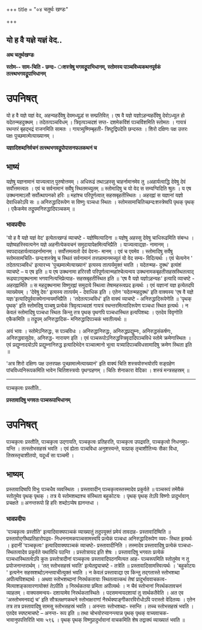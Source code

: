 +++
title = "०४ चतुर्थः खण्डः"

+++


## यो ह वै यज्ञे यज्ञं वेद..

**अथ चतुर्थखण्डः**

**स्तोम-- साम-चिति - छन्दः- ःशस्त्रेषु भगवद्रूपाभिधानम्, स्तोमस्य पाञ्चविध्यकथनपूर्वकं तत्स्थभगवद्रूपाभिधानम्**

# **उपनिषत्**

यो ह वै यज्ञे यज्ञं वेद, अहन्यहर्देवेषु देवमध्यूल्हं स सम्प्रतिवित् । एष वै यज्ञे यज्ञोऽहन्यहर्देवेषु देवोऽध्यूल हो यदेतन्महदुक्थम् । तदेतत्पञ्चविधम् । त्रिवृत्पञ्चदशं सप्त- दशमेकविंशं पञ्चविंशमिति स्तोमतः । गायत्रं रथन्तरं बृहद्भद्रं राजनमिति सामतः । गायत्र्युष्णिम्बृहती- त्रिष्टुद्विपदेति छन्दस्तः । शिरो दक्षिणः पक्ष उत्तरः पक्षः पुच्छमात्मेत्याख्यानम् ।

**यज्ञादिशब्दनिर्वचनं तत्स्थभगवद्रूपोपासनफलकथनं च**

## भाष्यं

यज्ञेषु यज्ञनामानं याज्यत्वात् पुरुषोत्तमम् । अधिरूढं तथाऽहस्सु चाहर्नामानमेव तु ॥अहार्यत्वाद्धि देवेषु देवं सर्वोत्तमत्त्वतः । एवं च सर्वनामानं सर्वेषु स्थितमच्युतम् ॥ स्तोमादिषु च यो वेद स सम्यग्विदिति श्रुतः । य एष उक्थनामाऽसौ सर्वोत्थापनको हरिः ॥ महांश्च परिपूर्णत्वात् सहस्रबृहतीस्थितः । अहरह्नां स यज्ञानां यज्ञो देवाधिकोऽपि सः ॥ अनिरुद्धादिरूपेण स विष्णुः पञ्चधा स्थितः । स्तोमसामाचितिच्छन्दःशस्त्रेष्वपि पृथक् पृथक् । एकैकमेव तद्रूपमनिरुद्धादिपञ्चकम् ॥

### **भावप्रदीपः**

'यो ह वै यज्ञे यज्ञं वेद' इत्येतत्खण्डं व्याचष्टे - यज्ञेष्वित्यादिना ॥ यज्ञेषु अहस्सु देवेषु चाधिरूढमिति संबन्धः । यज्ञेष्वहस्स्वित्यनेन यज्ञे अहनीत्येकवचनं समुदायापेक्षमित्यभिप्रैति । याज्यत्वाद्यज्ञ- नामानम् । स्वपदादहार्यत्वादहर्नामानम् । सर्वोत्तमत्वतो देवं देवना- मानम् । एवं च एवमेव । स्तोमादिषु सर्वेषु स्तोमसामचिति- छन्दःशस्त्रेषु च स्थितं सर्वनामानं तत्तन्नामानमच्युतं यो वेद सम्य- विदित्यर्थः । एवं चेत्यनेन ' तदेतत्पञ्चविधं' इत्यारभ्य 'पुच्छमात्मेत्याख्यानं' इत्यस्य तात्पर्यमुक्तं भवति । यदेतन्मह- दुक्थं' इत्यंशं व्याचष्टे – य एष इति ॥ य एष उक्थनामा हरिरसौ परिपूर्णत्वान्महांश्चेत्यन्वय उक्थनामकबृहतीसहस्रस्थितत्वाद् रूढ्याऽप्युक्थनामा भगवानित्यभिप्रेत्याह- सहस्रबृहतीस्थित इति ॥ 'एष वै यज्ञे यज्ञोऽहन्यहः' इत्यादि व्याचष्टे - अहरह्नामिति ॥ स महदुक्थनामा विष्णुरह्नां समुदाये स्थित्वा तेषामहस्त्वप्रद इत्यर्थः । एवं यज्ञानां यज्ञ इत्येतदपि व्याख्येयम् । 'देवेषु देवः' इत्यस्य तात्पर्यम् - देवाधिक इति । एतेन 'यदेतन्महदुक्थं' इति वाक्यस्य 'एष वै यज्ञे यज्ञः'इत्यादिपूर्ववाक्येनान्वयमभिप्रैति । 'तदेतत्पञ्चविधं' इति वाक्यं व्याचष्टे - अनिरुद्धादिरूपेणेति ॥ 'पृथक् पृथक्' इति स्तोमदिषु पञ्चषु प्रत्येकं त्रिवृत्पञ्चदशं गायत्रं रथन्तरमित्यादिरूपेण पञ्चधा स्थित इत्यर्थः । न केवलं स्तोमादिषु पञ्चधा स्थितः किन्तु तत्र पृथक् पृथगपि पञ्चधास्थित इत्यपिशब्दः । एतदेव विवृणोति एकैकमिति ॥ तद्रूपम् अनिरुद्धादिक- मनिरुद्धादिपञ्चकं भवतीत्यर्थः ॥

अयं भावः । स्तोमेऽनिरुद्धः, स पञ्चविधः । अनिरुद्धानिरुद्धः, अनिरुद्धप्रद्युम्नः, अनिरुद्धसंकर्षणः, अनिरुद्धवासुदेवः, अनिरुद्ध- नारायण इति । एवं पञ्चरूपोऽनिरुद्धस्त्रिवृदादिपञ्चविधे स्तोमे क्रमेणास्थितः । एवं प्रद्युम्नादयोऽपि प्रद्युम्नानिरुद्ध इत्यादिभेदेन पञ्चात्मानो भूत्वा यत्र्यादिपञ्चविधसामादिषु क्रमेण स्थिता इति ॥

'अत्र शिरो दक्षिणः पक्ष उत्तरपक्षः पुच्छामात्मेत्याख्यानं' इति वाक्यं चिति शस्त्रयोरुभयोरपि सङ्ग्रहेण पांचविध्यनिरूपकमिति भावेन चितिशस्त्रयोः पृथग्ग्रहणम् । चितिः शेनाकारा वेदिका । शस्त्रं मन्त्रसहस्रम् ॥

------------------------------------------------------------------------

पञ्चकृत्वः प्रस्तौति..

**प्रस्तावादिषु भगवतः पञ्चरूपाभिधानम्**

# **उपनिषत्**

पञ्चकृत्वः प्रस्तौति, पञ्चकृत्व उद्गायति, पञ्चकृत्वः प्रतिहरति, पञ्चकृत्व उपद्रवति, पञ्चकृत्वो निधनमुप- यन्ति । तत्स्तोभसहस्रं भवति । एवं ह्येताः पञ्चविधा अनुशस्यन्ते, यत्प्राक् तृचाशीतिभ्यः सैका विधा, तिस्रस्तृचाशीतयो, यदूर्ध्वं सा पञ्चमी ।

## भाष्यम्

प्रस्तावादिष्वपि विभुः पञ्चधैव व्यवस्थितः । प्रस्तावादीन् पञ्चकृत्वस्तस्मादेव प्रकुर्वते ॥ पञ्चरूपं तमेवैकं स्तोतुमेव पृथक् पृथक् । तत्र ये स्तोमशब्दाश्च संस्थिता बहुकोटयः । पृथक् पृथक् तेऽपि विष्णोः प्रादुर्भावान् प्रचक्षते ॥ अनन्तरूपो हि हरिः शब्दोऽप्येष ह्यनन्तधा ।

### **भावप्रदीपः**

'पञ्चकृत्वः प्रस्तौति' इत्यादिवाक्यपञ्चकं व्याख्यातुं तदुपयुक्तं प्रमेयं तावदाह- प्रस्तावादिष्विति ॥ प्रस्तावोद्गीथप्रतिहारोपद्रव- निधननामकपञ्चसामस्वपि प्रत्येकं पञ्चधा अनिरुद्धादिरूपेण व्यव- स्थित इत्यर्थः । इदानीं 'पञ्चकृत्वः' इत्यादिवाक्यपञ्चकं व्याचष्टे- प्रस्तावादीनिति । तस्मादेव प्रस्तावादिषु प्रत्येकं पञ्चधा- स्थितत्वादेव प्रकुर्वते यथाविधि पठन्ति । प्रस्तोत्रायद इति शेषः । प्रस्तावादिषु भगवतः प्रत्येकं पञ्चधास्थितत्वेऽपि कुतः प्रस्तोत्रादीनां पञ्चकृत्वः प्रस्तावादिपठनमित्यत आह- पञ्चरूपमिति स्तोतुमेव न तु प्रयोजनान्तरार्थम् । 'तत् स्तोभसहस्रं भवति' इत्येतद्व्याचष्टे - तत्रेति ॥ प्रस्तावादिसामस्वित्यर्थः । 'बहुकोटयः ' इत्यनेन सहस्रशब्दोऽनन्तवाचीत्युक्तं भवति । न केवलं प्रस्तावाद्या एव किन्तु तद्गतास्ते स्तोभशब्दा अपीत्यपिशब्दार्थः । अथवा स्तोभशब्दानां निरर्थकतायाः स्थितत्वात्कथं तेषां प्रादुर्भाववाचकत्व- मित्याशङ्कावारणायोक्तं तेऽपीति ॥ निरर्थकतया प्रमिता अपीत्यर्थः । न चैवं स्तोभानां निरर्थकतावचनं व्याहतम् । वाक्यसमन्वय- दशायामेव निरर्थकतास्थितेः । पदसमन्वयदशायां तु सार्थकतैवेति । अत एव 'अस्तोभमनवद्यं च' इति सौत्रलक्षणकथने स्तोभाक्षराणां नैरर्थक्याङ्गीकारविरोधोऽपि परास्तो वेदितव्यः । एतेन तत्र तत्र प्रस्तावादिषु सामसु स्तोभसहस्रं भवति । अनन्ताः स्तोभशब्दा- स्सन्ति । तच्च स्तोभसहस्रं भवति । एतदेव स्पष्टमाचष्टे – अनन्त- रूप इति ॥ तथा चोभयोरप्यानन्त्यान्न पृथक् पृथक् वाच्यवाचक- भावानुपपत्तिरिति भावः ५९६ । पृथक् पृथक् विष्णुप्रादुर्भावानां वाचकमिति शेष तद्वाक्यं व्याख्यातं भवति ॥

